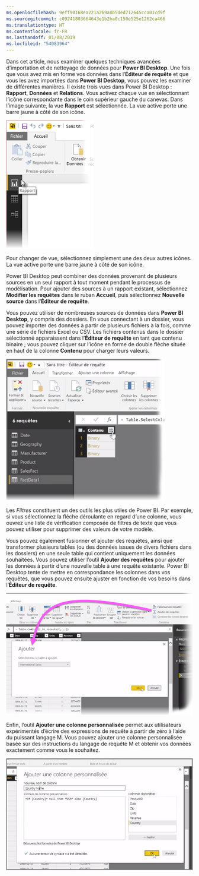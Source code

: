 ```yaml
---
ms.openlocfilehash: 9eff90168ea221a269a8b5ded712645cca01cd9f
ms.sourcegitcommit: c09241803664643e1b2ba0c150e525e1262ca466
ms.translationtype: HT
ms.contentlocale: fr-FR
ms.lasthandoff: 01/08/2019
ms.locfileid: "54083964"
---
```

Dans cet article, nous examiner quelques techniques avancées d’importation et de nettoyage de données pour **Power BI Desktop**. Une fois que vous avez mis en forme vos données dans l’**Éditeur de requête** et que vous les avez importées dans **Power BI Desktop**, vous pouvez les examiner de différentes manières. Il existe trois vues dans Power BI Desktop : **Rapport**, **Données** et **Relations**. Vous activez chaque vue en sélectionnant l’icône correspondante dans le coin supérieur gauche du canevas. Dans l’image suivante, la vue **Rapport** est sélectionnée. La vue active porte une barre jaune à côté de son icône.

![](media/1-4-advanced-data-sources-and-transformation/1-4_1.png)

Pour changer de vue, sélectionnez simplement une des deux autres icônes. La vue active porte une barre jaune à côté de son icône.

Power BI Desktop peut combiner des données provenant de plusieurs sources en un seul rapport à tout moment pendant le processus de modélisation. Pour ajouter des sources à un rapport existant, sélectionnez **Modifier les requêtes** dans le ruban **Accueil**, puis sélectionnez **Nouvelle source** dans l’**Éditeur de requête**.

Vous pouvez utiliser de nombreuses sources de données dans **Power BI Desktop**, y compris des dossiers. En vous connectant à un dossier, vous pouvez importer des données à partir de plusieurs fichiers à la fois, comme une série de fichiers Excel ou CSV. Les fichiers contenus dans le dossier sélectionné apparaissent dans l’**Éditeur de requête** en tant que contenu binaire ; vous pouvez cliquer sur l’icône en forme de double flèche située en haut de la colonne **Contenu** pour charger leurs valeurs.

![](media/1-4-advanced-data-sources-and-transformation/1-4_2.png)

Les *Filtres* constituent un des outils les plus utiles de Power BI. Par exemple, si vous sélectionnez la flèche déroulante en regard d’une colonne, vous ouvrez une liste de vérification composée de filtres de texte que vous pouvez utiliser pour supprimer des valeurs de votre modèle.

Vous pouvez également fusionner et ajouter des requêtes, ainsi que transformer plusieurs tables (ou des données issues de divers fichiers dans les dossiers) en une seule table qui contient uniquement les données souhaitées. Vous pouvez utiliser l’outil **Ajouter des requêtes** pour ajouter les données à partir d’une nouvelle table à une requête existante. Power BI Desktop tente de mettre en correspondance les colonnes dans vos requêtes, que vous pouvez ensuite ajuster en fonction de vos besoins dans l’**Éditeur de requête**.

![](media/1-4-advanced-data-sources-and-transformation/1-4_3.png)

Enfin, l’outil **Ajouter une colonne personnalisée** permet aux utilisateurs expérimentés d’écrire des expressions de requête à partir de zéro à l’aide du puissant langage M. Vous pouvez ajouter une colonne personnalisée basée sur des instructions du langage de requête M et obtenir vos données exactement comme vous le souhaitez.

![](media/1-4-advanced-data-sources-and-transformation/1-4_4.png)


